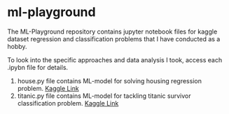 # ml-playground

The ML-Playground repository contains jupyter notebook files for kaggle dataset regression and classification problems that I have
conducted as a hobby.

To look into the specific approaches and data analysis I took, access each .ipybn file for details.
1. house.py file contains ML-model for solving housing regression problem. [Kaggle Link](https://www.kaggle.com/c/house-prices-advanced-regression-techniques)
2. titanic.py file contains ML-model for tackling titanic survivor classification problem. [Kaggle Link](https://www.kaggle.com/c/titanic)
